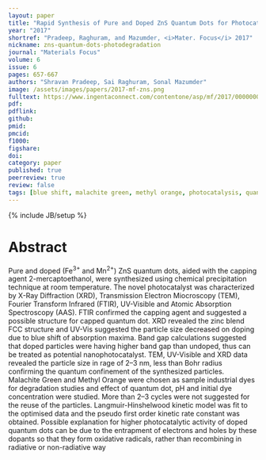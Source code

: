 ```yaml
---
layout: paper
title: "Rapid Synthesis of Pure and Doped ZnS Quantum Dots for Photocatalytic Degradation of Biological Dye Pollutants"
year: "2017"
shortref: "Pradeep, Raghuram, and Mazumder, <i>Mater. Focus</i> 2017"
nickname: zns-quantum-dots-photodegradation
journal: "Materials Focus"
volume: 6
issue: 6
pages: 657-667
authors: "Shravan Pradeep, Sai Raghuram, Sonal Mazumder"
image: /assets/images/papers/2017-mf-zns.png
fulltext: https://www.ingentaconnect.com/contentone/asp/mf/2017/00000006/00000006/art00009
pdf: 
pdflink: 
github: 
pmid: 
pmcid: 
f1000: 
figshare: 
doi: 
category: paper
published: true
peerreview: true
review: false
tags: [blue shift, malachite green, methyl orange, photocatalysis, quantum confinement, ZnS nanocrystals]
---
```

{% include JB/setup %}

# Abstract 

Pure and doped (Fe<sup>3+</sup> and Mn<sup>2+</sup>) ZnS quantum dots, aided with the capping agent 2-mercaptoethanol, were synthesized using chemical precipitation technique at room temperature. The novel photocatalyst was characterized by X-Ray Diffraction (XRD), Transmission Electron Miocroscopy (TEM), Fourier Transform Infrared (FTIR), UV-Visible and Atomic Absorption Spectroscopy (AAS). FTIR confirmed the capping agent and suggested a possible structure for capped quantum dot. XRD revealed the zinc blend FCC structure and UV-Vis suggested the particle size decreased on doping due to blue shift of absorption maxima. Band gap calculations suggested that doped particles were having higher band gap than undoped, thus can be treated as potential nanophotocatalyst. TEM, UV-Visible and XRD data revealed the particle size in rage of 2–3 nm, less than Bohr radius confirming the quantum confinement of the synthesized particles. Malachite Green and Methyl Orange were chosen as sample industrial dyes for degradation studies and effect of quantum dot, pH and initial dye concentration were studied. More than 2–3 cycles were not suggested for the reuse of the particles. Langmuir-Hinshelwood kinetic model was fit to the optimised data and the pseudo first order kinetic rate constant was obtained. Possible explanation for higher photocatalytic activity of doped quantum dots can be due to the entrapment of electrons and holes by these dopants so that they form oxidative radicals, rather than recombining in radiative or non-radiative way